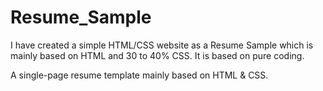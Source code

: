 # Resume_Sample

I have created a simple HTML/CSS website as a Resume Sample which is mainly based on HTML and 30 to 40% CSS.
It is based on pure coding.

A single-page resume template mainly based on HTML & CSS.


